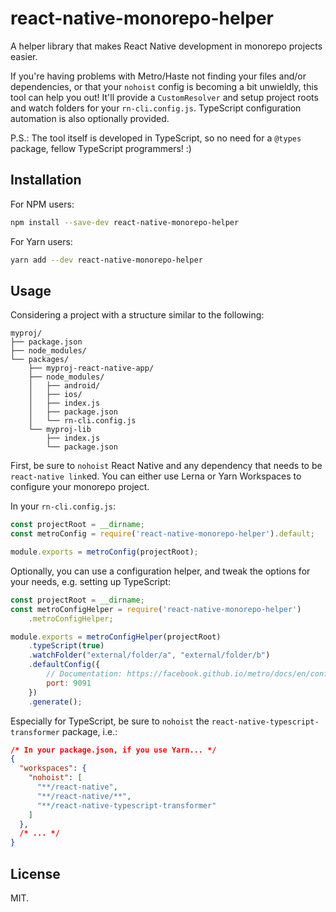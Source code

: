 # react-native-monorepo-helper

A helper library that makes React Native development in monorepo projects easier.

If you're having problems with Metro/Haste not finding your files and/or 
dependencies, or that your `nohoist` config is becoming a bit unwieldly,
this tool can help you out! It'll provide a `CustomResolver` and setup 
project roots and watch folders for your `rn-cli.config.js`. TypeScript
configuration automation is also optionally provided. 

P.S.: The tool itself is developed in TypeScript, so no need for a `@types`
package, fellow TypeScript programmers! :)


## Installation

For NPM users:

```sh
npm install --save-dev react-native-monorepo-helper
```

For Yarn users:

```sh
yarn add --dev react-native-monorepo-helper
```

## Usage

Considering a project with a structure similar to the following:

```
myproj/
├── package.json
├── node_modules/
└── packages/
    ├── myproj-react-native-app/
    ├── node_modules/
    │   ├── android/
    │   ├── ios/
    │   ├── index.js
    │   ├── package.json
    │   └── rn-cli.config.js
    └── myproj-lib
        ├── index.js
        └── package.json
```

First, be sure to `nohoist` React Native and any dependency that needs to be
`react-native link`ed. You can either use Lerna or Yarn Workspaces to configure
your monorepo project.

In your `rn-cli.config.js`:

```js
const projectRoot = __dirname;
const metroConfig = require('react-native-monorepo-helper').default;

module.exports = metroConfig(projectRoot);
```

Optionally, you can use a configuration helper, and tweak the options for your
needs, e.g. setting up TypeScript:

```js
const projectRoot = __dirname;
const metroConfigHelper = require('react-native-monorepo-helper') 
    .metroConfigHelper;

module.exports = metroConfigHelper(projectRoot)
    .typeScript(true)
    .watchFolder("external/folder/a", "external/folder/b")
    .defaultConfig({
        // Documentation: https://facebook.github.io/metro/docs/en/configuration
        port: 9091
    })
    .generate();
```

Especially for TypeScript, be sure to `nohoist` the 
`react-native-typescript-transformer` package, i.e.:

```json
/* In your package.json, if you use Yarn... */
{
  "workspaces": {
    "nohoist": [
      "**/react-native",
      "**/react-native/**",
      "**/react-native-typescript-transformer"
    ]
  },
  /* ... */
}
```

## License

MIT.

